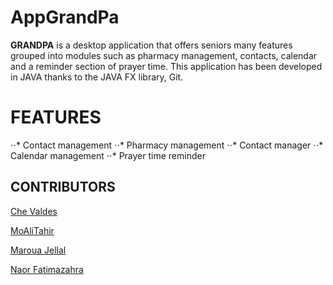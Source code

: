 # AppGrandPa
**GRANDPA** is a desktop application that offers seniors many features grouped into modules such as pharmacy management, contacts, calendar and a reminder section of prayer time. This application has been developed in JAVA thanks to the JAVA FX library, Git.


# FEATURES
  ⋅⋅* Contact management
  ⋅⋅* Pharmacy management
  ⋅⋅* Contact manager
  ⋅⋅* Calendar management
  ⋅⋅* Prayer time reminder
  
  
## CONTRIBUTORS
[Che Valdes](https://github.com/ValdesChe/ "Valdes Che github account")

[MoAliTahir](https://github.com/MoAliTahir "MoAliTahir github account")

[Maroua Jellal](https://github.com/marouajellal "Maroua Jellal github account")

[Naor Fatimazahra](https://github.com/fatimazahranaor "Naor github account")
